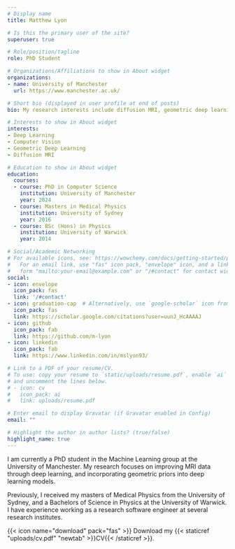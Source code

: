```yaml
---
# Display name
title: Matthew Lyon

# Is this the primary user of the site?
superuser: true

# Role/position/tagline
role: PhD Student

# Organizations/Affiliations to show in About widget
organizations:
- name: University of Manchester
  url: https://www.manchester.ac.uk/

# Short bio (displayed in user profile at end of posts)
bio: My research interests include diffusion MRI, geometric deep learning, and computer vision.

# Interests to show in About widget
interests:
- Deep Learning
- Computer Vision
- Geometric Deep Learning
- Diffusion MRI

# Education to show in About widget
education:
  courses:
  - course: PhD in Computer Science
    institution: University of Manchester
    year: 2024
  - course: Masters in Medical Physics
    institution: University of Sydney
    year: 2016
  - course: BSc (Hons) in Physics
    institution: University of Warwick
    year: 2014

# Social/Academic Networking
# For available icons, see: https://wowchemy.com/docs/getting-started/page-builder/#icons
#   For an email link, use "fas" icon pack, "envelope" icon, and a link in the
#   form "mailto:your-email@example.com" or "/#contact" for contact widget.
social:
- icon: envelope
  icon_pack: fas
  link: '/#contact'
- icon: graduation-cap  # Alternatively, use `google-scholar` icon from `ai` icon pack
  icon_pack: fas
  link: https://scholar.google.com/citations?user=uunJ_HcAAAAJ
- icon: github
  icon_pack: fab
  link: https://github.com/m-lyon
- icon: linkedin
  icon_pack: fab
  link: https://www.linkedin.com/in/mslyon93/

# Link to a PDF of your resume/CV.
# To use: copy your resume to `static/uploads/resume.pdf`, enable `ai` icons in `params.toml`, 
# and uncomment the lines below.
# - icon: cv
#   icon_pack: ai
#   link: uploads/resume.pdf

# Enter email to display Gravatar (if Gravatar enabled in Config)
email: ""

# Highlight the author in author lists? (true/false)
highlight_name: true
---
```

I am currently a PhD student in the Machine Learning group at the University of Manchester. My research focuses on improving MRI
data through deep learning, and incorporating geometric priors into deep learning models.

Previously, I received my masters of Medical Physics from the University of Sydney, and a Bachelors of Science in Physics at the
University of Warwick. I have experience working as a research software engineer at several research institutes.

{{< icon name="download" pack="fas" >}} Download my {{< staticref "uploads/cv.pdf" "newtab" >}}CV{{< /staticref >}}.
